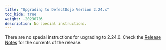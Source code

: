 ```yaml
---
title: "Upgrading to DefectDojo Version 2.24.x"
toc_hide: true
weight: -20230703
description: No special instructions.
---
```

There are no special instructions for upgrading to 2.24.0. Check the [Release Notes](https://github.com/DefectDojo/django-DefectDojo/releases/tag/2.24.0) for the contents of the release.


